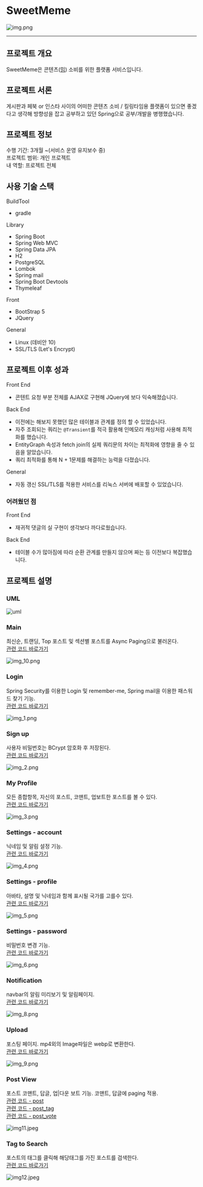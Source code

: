 # SweetMeme

![img.png](readMeRes/ians.png)

-----------------------

## 프로젝트 개요
SweetMeme은 콘텐츠([밈](https://ko.wikipedia.org/wiki/%EC%9D%B8%ED%84%B0%EB%84%B7_%EB%B0%88)) 소비를 위한 플랫폼 서비스입니다.

## 프로젝트 서론
게시판과 페북 or 인스타 사이의 어떠한 콘텐츠 소비 / 킬링타임용 플랫폼이 있으면 좋겠다고 생각해 
방향성을 잡고 공부하고 있던 Spring으로 공부/개발을 병행했습니다.

## 프로젝트 정보
수행 기간: 3개월 ~(서비스 운영 유지보수 중)   
프로젝트 범위: 개인 프로젝트    
내 역할: 프로젝트 전체

## 사용 기술 스택
BuildTool
* gradle

Library
* Spring Boot
* Spring Web MVC
* Spring Data JPA
* H2
* PostgreSQL
* Lombok
* Spring mail
* Spring Boot Devtools
* Thymeleaf

Front
* BootStrap 5
* JQuery

General
* Linux (데비안 10)
* SSL/TLS (Let's Encrypt)

## 프로젝트 이후 성과
Front End
* 콘텐트 요청 부분 전체를 AJAX로 구현해 JQuery에 보다 익숙해졌습니다.

Back End
* 이전에는 해보지 못했던 많은 테이블과 관계를 정의 할 수 있었습니다.
* 자주 조회되는 쿼리는 `@Transient`를 적극 활용해 인메모리 캐싱처럼 사용해 최적화를 했습니다.
* EntityGraph 속성과 fetch join의 실제 쿼리문의 차이는 최적화에 영향을 줄 수 있음을 알았습니다.
* 쿼리 최적화를 통해 N + 1문제를 해결하는 능력을 다졌습니다.

General
* 자동 갱신 SSL/TLS를 적용한 서비스를 리눅스 서버에 배포할 수 있었습니다.  

### 어려웠던 점
Front End
* 재귀적 댓글의 실 구현이 생각보다 까다로웠습니다.

Back End
* 테이블 수가 많아짐에 따라 순환 관계를 만들지 않으며 짜는 등 이전보다 복잡했습니다.

## 프로젝트 설명

### UML
![uml](readMeRes/comment.png)

### Main
최신순, 트랜딩, Top 포스트 및 섹션별 포스트를 Async Paging으로 불러온다.   
[관련 코드 바로가기](src/main/java/dev/valium/sweetmeme/module/section)

![img_10.png](readMeRes/img_10.png)

### Login
Spring Security를 이용한 Login 및 remember-me, Spring mail을 이용한 패스워드 찾기 기능.  
[관련 코드 바로가기](src/main/java/dev/valium/sweetmeme/module/member)

![img_1.png](readMeRes/img_1.png)

### Sign up
사용자 비밀번호는 BCrypt 암호화 후 저장된다.     
[관련 코드 바로가기](src/main/java/dev/valium/sweetmeme/module/member)

![img_2.png](readMeRes/img_2.png)

### My Profile
모든 종합항목, 자신의 포스트, 코맨트, 업보트한 포스트를 볼 수 있다.    
[관련 코드 바로가기](src/main/java/dev/valium/sweetmeme/module/post)

![img_3.png](readMeRes/img_3.png)

### Settings - account
닉네임 및 알림 설정 기능.     
[관련 코드 바로가기](src/main/java/dev/valium/sweetmeme/module/member)

![img_4.png](readMeRes/img_4.png)

### Settings - profile
아바타, 설명 및 닉네임과 함께 표시될 국가를 고를수 있다.  
[관련 코드 바로가기](src/main/java/dev/valium/sweetmeme/module/member)

![img_5.png](readMeRes/img_5.png)

### Settings - password
비밀번호 변경 기능.     
[관련 코드 바로가기](src/main/java/dev/valium/sweetmeme/module/member)

![img_6.png](readMeRes/img_6.png)

### Notification
navbar의 알림 미리보기 및 알림페이지.    
[관련 코드 바로가기](src/main/java/dev/valium/sweetmeme/module/notifications)  

![img_8.png](readMeRes/img_8.png)

### Upload
포스팅 페이지. mp4외의 Image파일은 webp로 변환한다.         
[관련 코드 바로가기](src/main/java/dev/valium/sweetmeme/module/post)

![img_9.png](readMeRes/img_9.png)

### Post View
포스트 코맨트, 답글, 업|다운 보트 기능. 코맨트, 답글에 paging 적용.    
[관련 코드 - post](src/main/java/dev/valium/sweetmeme/module/post)   
[관련 코드 - post_tag](src/main/java/dev/valium/sweetmeme/module/post)   
[관련 코드 - post_vote](src/main/java/dev/valium/sweetmeme/module/post)   

![img11.jpeg](readMeRes/img11.jpeg)

### Tag to Search
포스트의 태그를 클릭해 해당태그를 가진 포스트를 검색한다.    
[관련 코드 바로가기](src/main/java/dev/valium/sweetmeme/module/section)

![img12.jpeg](readMeRes/img12.jpeg)
